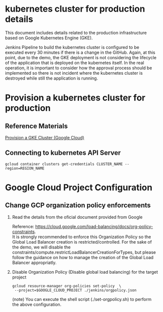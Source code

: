 # kubernetes cluster for production details

This document includes details related to the production infrastructure based on Google Kubernetes Engine (GKE).

Jenkins Pipeline to build the kubernetes cluster is configured to be executed every 30 minutes if there is a change in the GitHub. Again, at this point, due to the demo, the GKE deployment is not considering the lifecycle of the application that is deployed on the kubernetes itself. In the real operation, it is important to consider how the approval process should be implemented so there is not incident where the kubernetes cluster is destroyed while still the application is running.

# Provision a kubernetes cluster for production

## Reference Materials
[Provision a GKE Cluster (Google Cloud)](https://developer.hashicorp.com/terraform/tutorials/kubernetes/gke?utm_medium=WEB_IO&in=terraform%2Fkubernetes&utm_offer=ARTICLE_PAGE&utm_source=WEBSITE&utm_content=DOCS)

## Connecting to kubernetes API Server

```shell
gcloud container clusters get-credentials CLUSTER_NAME --region=REGION_NAME
```

# Google Cloud Project Configuration

## Change GCP organization policy enforcements
 
1. Read the details from the oficial document provided from Google

   Reference: https://cloud.google.com/load-balancing/docs/org-policy-constraints. <br/>
   It is strongly recommended to enforce this Organization Policy so the Global Load Balancer creation is restricted/controlled.    For the sake of the demo, we will disable the constraints/compute.restrictLoadBalancerCreationForTypes, but please follow the guidance on how to manage the creation of the Global Load Balancer appropriatly.

2. Disable Organization Policy (Disable global load balancing) for the target project

    ```shell
    gcloud resource-manager org-policies set-policy  \
     --project=$GOOGLE_CLOUD_PROJECT ./jenkins/orgpolicy.json
    ```
      
    (note) You can execute the shell script (./set-orgpolicy.sh) to perform the above configuration.
